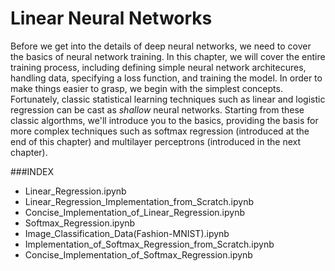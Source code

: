 # Linear Neural Networks

Before we get into the details of deep neural networks, we need to cover the basics of neural network training. In this chapter, we will cover the entire training process, including defining simple neural network architecures, handling data, specifying a loss function, and training the model. In order to make things easier to grasp, we begin with the simplest concepts. Fortunately, classic statistical learning techniques such as linear and logistic regression can be cast as *shallow* neural networks. Starting from these classic algorthms, we'll introduce you to the basics, providing the basis for more complex techniques such as softmax regression (introduced at the end of this chapter) and multilayer perceptrons (introduced in the next chapter).

###INDEX
- Linear_Regression.ipynb
- Linear_Regression_Implementation_from_Scratch.ipynb
- Concise_Implementation_of_Linear_Regression.ipynb
- Softmax_Regression.ipynb
- Image_Classification_Data(Fashion-MNIST).ipynb
- Implementation_of_Softmax_Regression_from_Scratch.ipynb
- Concise_Implementation_of_Softmax_Regression.ipynb
